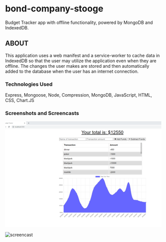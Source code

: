 # bond-company-stooge

Budget Tracker app with offline functionality, powered by MongoDB and IndexedDB.

## ABOUT

This application uses a web manifest and a service-worker to cache data in IndexedDB so that the user may utilize the application even when they are offline. The changes the user makes are stored and then automatically added to the database when the user has an internet connection.

### Technologies Used

Express, Mongoose, Node, Compression, MongoDB, JavaScript, HTML, CSS, Chart.JS

### Screenshots and Screencasts

![budget_app](budgetA.png)

![screencast](budgetOffline.gif)